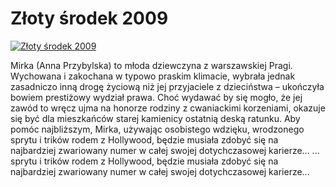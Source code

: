 Złoty środek 2009 
=============
[![Złoty środek 2009 ](http://vidos.pl/images/player.gif)](http://vidos.pl/zloty-srodek-2009)

 Mirka (Anna Przybylska) to młoda dziewczyna z warszawskiej Pragi. Wychowana i zakochana w typowo praskim klimacie, wybrała jednak zasadniczo inną drogę życiową niż jej przyjaciele z dzieciństwa – ukończyła bowiem prestiżowy wydział prawa. Choć wydawać by się mogło, że jej zawód to wręcz ujma na honorze rodziny z cwaniackimi korzeniami, okazuje się być dla mieszkańców starej kamienicy ostatnią deską ratunku. Aby pomóc najbliższym, Mirka, używając osobistego wdzięku, wrodzonego sprytu i trików rodem z Hollywood, będzie musiała zdobyć się na najbardziej zwariowany numer w całej swojej dotychczasowej karierze...  ... sprytu i trików rodem z Hollywood, będzie musiała zdobyć się na najbardziej zwariowany numer w całej swojej dotychczasowej karierze...
